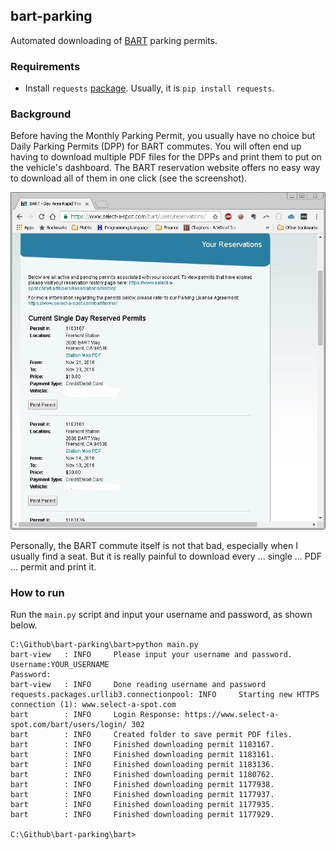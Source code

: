 ## bart-parking
Automated downloading of [BART](https://www.bart.gov/) parking permits.

### Requirements

* Install `requests` [package](http://docs.python-requests.org/en/master/user/install). Usually, it is `pip install requests`.

### Background

Before having the Monthly Parking Permit, you usually have no choice but Daily Parking Permits (DPP) for BART commutes.
You will often end up having to download multiple PDF files for the DPPs and print them to put on the vehicle's dashboard.
The BART reservation website offers no easy way to download all of them in one click (see the screenshot).

![BART Screenshot](BART.jpg?raw=true "Screenshot")

Personally, the BART commute itself is not that bad, especially when I usually find a seat. 
But it is really painful to download every ... single ... PDF ... permit and print it.

### How to run

Run the `main.py` script and input your username and password, as shown below.

```
C:\Github\bart-parking\bart>python main.py
bart-view   : INFO     Please input your username and password.
Username:YOUR_USERNAME
Password:
bart-view   : INFO     Done reading username and password
requests.packages.urllib3.connectionpool: INFO     Starting new HTTPS connection (1): www.select-a-spot.com
bart        : INFO     Login Response: https://www.select-a-spot.com/bart/users/login/ 302
bart        : INFO     Created folder to save permit PDF files.
bart        : INFO     Finished downloading permit 1183167.
bart        : INFO     Finished downloading permit 1183161.
bart        : INFO     Finished downloading permit 1183136.
bart        : INFO     Finished downloading permit 1180762.
bart        : INFO     Finished downloading permit 1177938.
bart        : INFO     Finished downloading permit 1177937.
bart        : INFO     Finished downloading permit 1177935.
bart        : INFO     Finished downloading permit 1177929.

C:\Github\bart-parking\bart>
```
